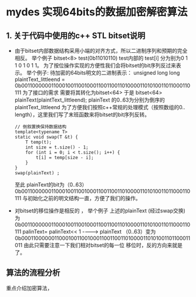 # mydes 实现64bits的数据加密解密算法

## 1. 关于代码中使用的c++ STL bitset说明

- 由于bitset内部数据结构采用小端的对齐方式，所以二进制序列和预期的完全相反。
举个例子 bitset<8> test(0b11010110) test内部的 test[i] 分为别为0 1 1 0 1 0 1 1。
为了按位操作实现的方便性我们会将bitset的bit序列反过来表示。
举个例子: 待加密的64bits明文的二进制表示： unsigned long long plaintText_littleend = 0b0011000000110001001100100011001100110100001101010011011000110111
为了接口的需求 需要将其转化为bitset<64> 于是 bitset<64> plainText(plaintText_littleend);  plainText 的0..63为分别为倒序的plaintText_littleend
为了方便我们按照c++常规的处理模式（按照数组的0.. length），这里我们写了末班函数来将bitset的bit序列反转。

  ```
  // 倒叙置换保持数据结构
  template<typename T>
  static void swap(T &t) {
      T temp(t);
      int size = t.size() - 1;
      for (int i = 0; i < t.size(); i++) {
          t[i] = temp[size - i];
      }
  }
  swap(plainText) ; 
  ```
  至此 plainText的bit为（0..63）   0b0011000000110001001100100011001100110100001101010011011000110111  与初始化之前的明文结构一直，方便了我们的操作。


- 对bitset的移位操作是相反的 ， 举个例子 上述的plainText (经过swap交换) 为0b0011000000110001001100100011001100110100001101010011011000110111
palinText= palinText<< 1  ----> plainText （0..63）变为 0b0001100000011000100110010001100110011010000110101001101100011011  由此只需要注意一下我们相对bitset的每一位
移位时，反的方向来就是了。


## 算法的流程分析

重点介绍加密算法， 


